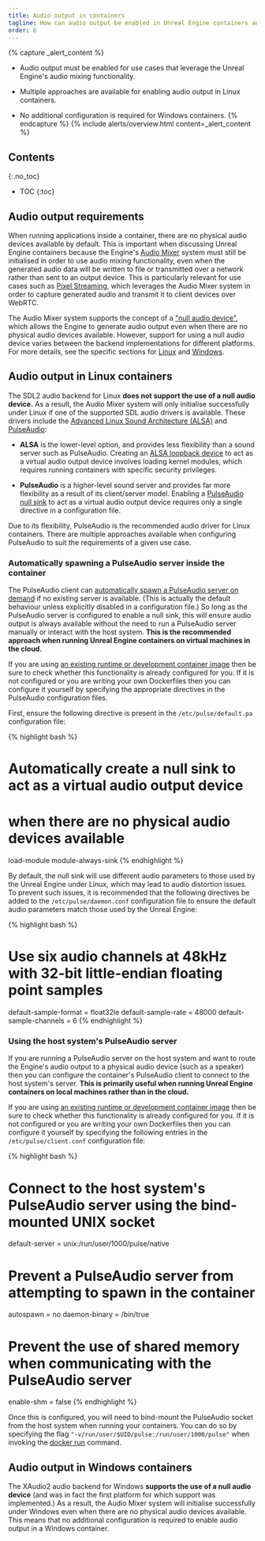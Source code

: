 ```yaml
---
title: Audio output in containers
tagline: How can audio output be enabled in Unreal Engine containers and when is it necessary?
order: 6
---
```


{% capture _alert_content %}
- Audio output must be enabled for use cases that leverage the Unreal Engine's audio mixing functionality.

- Multiple approaches are available for enabling audio output in Linux containers.

- No additional configuration is required for Windows containers.
{% endcapture %}
{% include alerts/overview.html content=_alert_content %}


## Contents
{:.no_toc}

* TOC
{:toc}


## Audio output requirements

When running applications inside a container, there are no physical audio devices available by default. This is important when discussing Unreal Engine containers because the Engine's [Audio Mixer](https://docs.unrealengine.com/4.26/en-US/WorkingWithMedia/Audio/AudioMixer/) system must still be initialised in order to use audio mixing functionality, even when the generated audio data will be written to file or transmitted over a network rather than sent to an output device. This is particularly relevant for use cases such as [Pixel Streaming](https://docs.unrealengine.com/4.26/en-US/SharingAndReleasing/PixelStreaming/), which leverages the Audio Mixer system in order to capture generated audio and transmit it to client devices over WebRTC.

The Audio Mixer system supports the concept of a ["null audio device"](https://github.com/EpicGames/UnrealEngine/blob/4.26.2-release/Engine/Source/Runtime/AudioMixerCore/Public/AudioMixer.h#L592), which allows the Engine to generate audio output even when there are no physical audio devices available. However, support for using a null audio device varies between the backend implementations for different platforms. For more details, see the specific sections for [Linux](#audio-output-in-linux-containers) and [Windows](#audio-output-in-windows-containers).


## Audio output in Linux containers

The SDL2 audio backend for Linux **does not support the use of a null audio device.** As a result, the Audio Mixer system will only initialise successfully under Linux if one of the supported SDL audio drivers is available. These drivers include the [Advanced Linux Sound Architecture (ALSA)](https://alsa-project.org/) and [PulseAudio](https://www.freedesktop.org/wiki/Software/PulseAudio/):

- **ALSA** is the lower-level option, and provides less flexibility than a sound server such as PulseAudio. Creating an [ALSA loopback device](https://www.alsa-project.org/wiki/Matrix:Module-aloop) to act as a virtual audio output device involves loading kernel modules, which requires running containers with specific security privileges.

- **PulseAudio** is a higher-level sound server and provides far more flexibility as a result of its client/server model. Enabling a [PulseAudio null sink](https://www.freedesktop.org/wiki/Software/PulseAudio/Documentation/User/Modules/#module-always-sink) to act as a virtual audio output device requires only a single directive in a configuration file.

Due to its flexibility, PulseAudio is the recommended audio driver for Linux containers. There are multiple approaches available when configuring PulseAudio to suit the requirements of a given use case.

### Automatically spawning a PulseAudio server inside the container

The PulseAudio client can [automatically spawn a PulseAudio server on demand](https://www.freedesktop.org/wiki/Software/PulseAudio/Documentation/User/Running/#autospawning) if no existing server is available. (This is actually the default behaviour unless explicitly disabled in a configuration file.) So long as the PulseAudio server is configured to enable a null sink, this will ensure audio output is always available without the need to run a PulseAudio server manually or interact with the host system. **This is the recommended approach when running Unreal Engine containers on virtual machines in the cloud.**

If you are using [an existing runtime or development container image](../obtaining-images/image-sources) then be sure to check whether this functionality is already configured for you. If it is not configured or you are writing your own Dockerfiles then you can configure it yourself by specifying the appropriate directives in the PulseAudio configuration files.

First, ensure the following directive is present in the `/etc/pulse/default.pa` configuration file:

{% highlight bash %}
# Automatically create a null sink to act as a virtual audio output device
# when there are no physical audio devices available
load-module module-always-sink
{% endhighlight %}

By default, the null sink will use different audio parameters to those used by the Unreal Engine under Linux, which may lead to audio distortion issues. To prevent such issues, it is recommended that the following directives be added to the `/etc/pulse/daemon.conf` configuration file to ensure the default audio parameters match those used by the Unreal Engine:

{% highlight bash %}
# Use six audio channels at 48kHz with 32-bit little-endian floating point samples
default-sample-format = float32le
default-sample-rate = 48000
default-sample-channels = 6
{% endhighlight %}

### Using the host system's PulseAudio server

If you are running a PulseAudio server on the host system and want to route the Engine's audio output to a physical audio device (such as a speaker) then you can configure the container's PulseAudio client to connect to the host system's server. **This is primarily useful when running Unreal Engine containers on local machines rather than in the cloud.**

If you are using [an existing runtime or development container image](../obtaining-images/image-sources) then be sure to check whether this functionality is already configured for you. If it is not configured or you are writing your own Dockerfiles then you can configure it yourself by specifying the following entries in the `/etc/pulse/client.conf` configuration file:

{% highlight bash %}
# Connect to the host system's PulseAudio server using the bind-mounted UNIX socket
default-server = unix:/run/user/1000/pulse/native

# Prevent a PulseAudio server from attempting to spawn in the container
autospawn = no
daemon-binary = /bin/true

# Prevent the use of shared memory when communicating with the PulseAudio server
enable-shm = false
{% endhighlight %}

Once this is configured, you will need to bind-mount the PulseAudio socket from the host system when running your containers. You can do so by specifying the flag `"-v/run/user/$UID/pulse:/run/user/1000/pulse"` when invoking the [docker run](https://docs.docker.com/engine/reference/run/) command.


## Audio output in Windows containers

The XAudio2 audio backend for Windows **supports the use of a null audio device** (and was in fact the first platform for which support was implemented.) As a result, the Audio Mixer system will initialise successfully under Windows even when there are no physical audio devices available. This means that no additional configuration is required to enable audio output in a Windows container.
